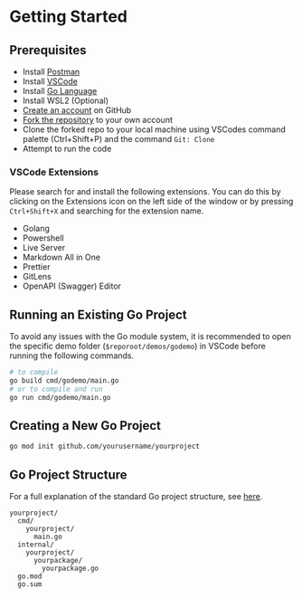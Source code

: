 # Getting Started

## Prerequisites

- Install [Postman](https://www.postman.com/)
- Install [VSCode](https://code.visualstudio.com/)
- Install [Go Language](https://golang.org/)
- Install WSL2 (Optional)
- [Create an account](https://github.com/signup) on GitHub
- [Fork the repository](https://github.com/JRHemmen/software-eng-course/fork) to your own account
- Clone the forked repo to your local machine using VSCodes command palette (Ctrl+Shift+P) and the command `Git: Clone`
- Attempt to run the code

### VSCode Extensions

Please search for and install the following extensions. You can do this by clicking on the Extensions icon on the left side of the window or by pressing `Ctrl+Shift+X` and searching for the extension name.

- Golang
- Powershell
- Live Server
- Markdown All in One
- Prettier
- GitLens
- OpenAPI (Swagger) Editor

## Running an Existing Go Project

To avoid any issues with the Go module system, it is recommended to open the specific demo folder (`$reporoot/demos/godemo`) in VSCode before running the following commands.

```bash
# to compile
go build cmd/godemo/main.go
# or to compile and run
go run cmd/godemo/main.go
```

## Creating a New Go Project

```bash
go mod init github.com/yourusername/yourproject
```

## Go Project Structure

For a full explanation of the standard Go project structure, see [here](https://github.com/golang-standards/project-layout).

```plaintext
yourproject/
  cmd/
    yourproject/
      main.go
  internal/
    yourproject/
      yourpackage/
        yourpackage.go
  go.mod
  go.sum
```
